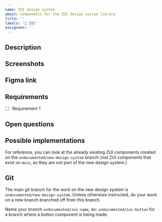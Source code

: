 ```yaml
---
name: ZUI design system
about: Components for the ZUI design system library
title: ''
labels: '🧱 ZUI'
assignees: ''
---
```


## Description

## Screenshots

## Figma link

## Requirements

- [ ] Requirement 1

## Open questions

## Possible implementations

For reference, you can look at the already existing ZUI components created on the `undocumented/new-design-system` branch (not ZUI components that exist on `main`, as they are not part of the new design system.)

## Git

The main git branch for the work on the new design system is `undocumented/new-design-system`. Unless otherwise instructed, do your work on a new branch branched off from this branch.

Name your branch `undocumented/zui-name`, ex: `undocumented/zui-button` for a branch where a button component is being made.
